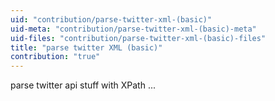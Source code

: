 ```yaml
---
uid: "contribution/parse-twitter-xml-(basic)"
uid-meta: "contribution/parse-twitter-xml-(basic)-meta"
uid-files: "contribution/parse-twitter-xml-(basic)-files"
title: "parse twitter XML (basic)"
contribution: "true"
---
```


parse twitter api stuff with XPath ...